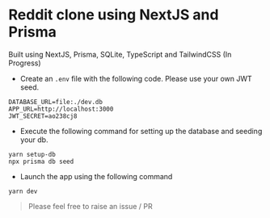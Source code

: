 # Reddit clone using NextJS and Prisma

Built using NextJS, Prisma, SQLite, TypeScript and TailwindCSS (In Progress)

- Create an `.env` file with the following code. Please use your own JWT seed.

```
DATABASE_URL=file:./dev.db
APP_URL=http://localhost:3000
JWT_SECRET=ao238cj8
```
- Execute the following command for setting up the database and seeding your db.

```
yarn setup-db
npx prisma db seed
```
- Launch the app using the following command

```
yarn dev
```

> Please feel free to raise an issue / PR 